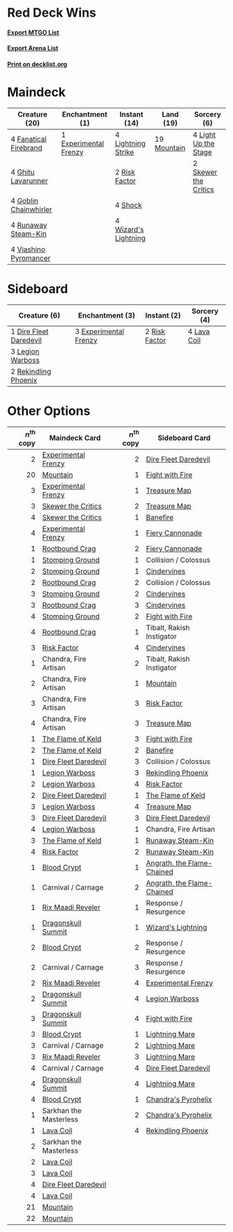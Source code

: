 # Red Deck Wins

#### [Export MTGO List](../collection/Red%20Deck%20Wins/Red%20Deck%20Wins.txt)
#### [Export Arena List](../collection/Red%20Deck%20Wins/Red%20Deck%20Wins_arena.txt)
#### [Print on decklist.org](http://decklist.org/?deckmain=1%09Experimental%20Frenzy%0A4%09Fanatical%20Firebrand%0A4%09Ghitu%20Lavarunner%0A4%09Goblin%20Chainwhirler%0A4%09Light%20Up%20the%20Stage%0A4%09Lightning%20Strike%0A19%09Mountain%0A2%09Risk%20Factor%0A4%09Runaway%20Steam-Kin%0A4%09Shock%0A2%09Skewer%20the%20Critics%0A4%09Viashino%20Pyromancer%0A4%09Wizard's%20Lightning&deckside=1%09Dire%20Fleet%20Daredevil%0A3%09Experimental%20Frenzy%0A4%09Lava%20Coil%0A3%09Legion%20Warboss%0A2%09Rekindling%20Phoenix%0A2%09Risk%20Factor)
# Maindeck

|                                         Creature (20)                                          |                                        Enchantment (1)                                         |                                         Instant (14)                                          |                                      Land (19)                                       |                                          Sorcery (6)                                          |
|------------------------------------------------------------------------------------------------|------------------------------------------------------------------------------------------------|-----------------------------------------------------------------------------------------------|--------------------------------------------------------------------------------------|-----------------------------------------------------------------------------------------------|
|4 [Fanatical Firebrand](http://gatherer.wizards.com/Pages/Card/Details.aspx?multiverseid=439758)|1 [Experimental Frenzy](http://gatherer.wizards.com/Pages/Card/Details.aspx?multiverseid=452849)|4 [Lightning Strike](http://gatherer.wizards.com/Pages/Card/Details.aspx?multiverseid=383299)  |19 [Mountain](http://gatherer.wizards.com/Pages/Card/Details.aspx?multiverseid=439859)|4 [Light Up the Stage](http://gatherer.wizards.com/Pages/Card/Details.aspx?multiverseid=457251)|
|4 [Ghitu Lavarunner](http://gatherer.wizards.com/Pages/Card/Details.aspx?multiverseid=443015)   |                                                                                                |2 [Risk Factor](http://gatherer.wizards.com/Pages/Card/Details.aspx?multiverseid=452863)       |                                                                                      |2 [Skewer the Critics](http://gatherer.wizards.com/Pages/Card/Details.aspx?multiverseid=457259)|
|4 [Goblin Chainwhirler](http://gatherer.wizards.com/Pages/Card/Details.aspx?multiverseid=443017)|                                                                                                |4 [Shock](http://gatherer.wizards.com/Pages/Card/Details.aspx?multiverseid=129732)             |                                                                                      |                                                                                               |
|4 [Runaway Steam-Kin](http://gatherer.wizards.com/Pages/Card/Details.aspx?multiverseid=452865)  |                                                                                                |4 [Wizard's Lightning](http://gatherer.wizards.com/Pages/Card/Details.aspx?multiverseid=443040)|                                                                                      |                                                                                               |
|4 [Viashino Pyromancer](http://gatherer.wizards.com/Pages/Card/Details.aspx?multiverseid=447302)|                                                                                                |                                                                                               |                                                                                      |                                                                                               |


# Sideboard

|                                          Creature (6)                                           |                                        Enchantment (3)                                         |                                      Instant (2)                                       |                                     Sorcery (4)                                      |
|-------------------------------------------------------------------------------------------------|------------------------------------------------------------------------------------------------|----------------------------------------------------------------------------------------|--------------------------------------------------------------------------------------|
|1 [Dire Fleet Daredevil](http://gatherer.wizards.com/Pages/Card/Details.aspx?multiverseid=439756)|3 [Experimental Frenzy](http://gatherer.wizards.com/Pages/Card/Details.aspx?multiverseid=452849)|2 [Risk Factor](http://gatherer.wizards.com/Pages/Card/Details.aspx?multiverseid=452863)|4 [Lava Coil](http://gatherer.wizards.com/Pages/Card/Details.aspx?multiverseid=452858)|
|3 [Legion Warboss](http://gatherer.wizards.com/Pages/Card/Details.aspx?multiverseid=452859)      |                                                                                                |                                                                                        |                                                                                      |
|2 [Rekindling Phoenix](http://gatherer.wizards.com/Pages/Card/Details.aspx?multiverseid=439768)  |                                                                                                |                                                                                        |                                                                                      |


# Other Options

|*n*<sup>th</sup> copy|                                         Maindeck Card                                         |*n*<sup>th</sup> copy|                                           Sideboard Card                                            |
|--------------------:|-----------------------------------------------------------------------------------------------|--------------------:|-----------------------------------------------------------------------------------------------------|
|                    2|[Experimental Frenzy](http://gatherer.wizards.com/Pages/Card/Details.aspx?multiverseid=452849) |                    2|[Dire Fleet Daredevil](http://gatherer.wizards.com/Pages/Card/Details.aspx?multiverseid=439756)      |
|                   20|[Mountain](http://gatherer.wizards.com/Pages/Card/Details.aspx?multiverseid=439859)            |                    1|[Fight with Fire](http://gatherer.wizards.com/Pages/Card/Details.aspx?multiverseid=443007)           |
|                    3|[Experimental Frenzy](http://gatherer.wizards.com/Pages/Card/Details.aspx?multiverseid=452849) |                    1|[Treasure Map](http://gatherer.wizards.com/Pages/Card/Details.aspx?multiverseid=435410)              |
|                    3|[Skewer the Critics](http://gatherer.wizards.com/Pages/Card/Details.aspx?multiverseid=457259)  |                    2|[Treasure Map](http://gatherer.wizards.com/Pages/Card/Details.aspx?multiverseid=435410)              |
|                    4|[Skewer the Critics](http://gatherer.wizards.com/Pages/Card/Details.aspx?multiverseid=457259)  |                    1|[Banefire](http://gatherer.wizards.com/Pages/Card/Details.aspx?multiverseid=186613)                  |
|                    4|[Experimental Frenzy](http://gatherer.wizards.com/Pages/Card/Details.aspx?multiverseid=452849) |                    1|[Fiery Cannonade](http://gatherer.wizards.com/Pages/Card/Details.aspx?multiverseid=435297)           |
|                    1|[Rootbound Crag](http://gatherer.wizards.com/Pages/Card/Details.aspx?multiverseid=420934)      |                    2|[Fiery Cannonade](http://gatherer.wizards.com/Pages/Card/Details.aspx?multiverseid=435297)           |
|                    1|[Stomping Ground](http://gatherer.wizards.com/Pages/Card/Details.aspx?multiverseid=405110)     |                    1|Collision / Colossus                                                                                 |
|                    2|[Stomping Ground](http://gatherer.wizards.com/Pages/Card/Details.aspx?multiverseid=405110)     |                    1|[Cindervines](http://gatherer.wizards.com/Pages/Card/Details.aspx?multiverseid=457305)               |
|                    2|[Rootbound Crag](http://gatherer.wizards.com/Pages/Card/Details.aspx?multiverseid=420934)      |                    2|Collision / Colossus                                                                                 |
|                    3|[Stomping Ground](http://gatherer.wizards.com/Pages/Card/Details.aspx?multiverseid=405110)     |                    2|[Cindervines](http://gatherer.wizards.com/Pages/Card/Details.aspx?multiverseid=457305)               |
|                    3|[Rootbound Crag](http://gatherer.wizards.com/Pages/Card/Details.aspx?multiverseid=420934)      |                    3|[Cindervines](http://gatherer.wizards.com/Pages/Card/Details.aspx?multiverseid=457305)               |
|                    4|[Stomping Ground](http://gatherer.wizards.com/Pages/Card/Details.aspx?multiverseid=405110)     |                    2|[Fight with Fire](http://gatherer.wizards.com/Pages/Card/Details.aspx?multiverseid=443007)           |
|                    4|[Rootbound Crag](http://gatherer.wizards.com/Pages/Card/Details.aspx?multiverseid=420934)      |                    1|Tibalt, Rakish Instigator                                                                            |
|                    3|[Risk Factor](http://gatherer.wizards.com/Pages/Card/Details.aspx?multiverseid=452863)         |                    4|[Cindervines](http://gatherer.wizards.com/Pages/Card/Details.aspx?multiverseid=457305)               |
|                    1|Chandra, Fire Artisan                                                                          |                    2|Tibalt, Rakish Instigator                                                                            |
|                    2|Chandra, Fire Artisan                                                                          |                    1|[Mountain](http://gatherer.wizards.com/Pages/Card/Details.aspx?multiverseid=439859)                  |
|                    3|Chandra, Fire Artisan                                                                          |                    3|[Risk Factor](http://gatherer.wizards.com/Pages/Card/Details.aspx?multiverseid=452863)               |
|                    4|Chandra, Fire Artisan                                                                          |                    3|[Treasure Map](http://gatherer.wizards.com/Pages/Card/Details.aspx?multiverseid=435410)              |
|                    1|[The Flame of Keld](http://gatherer.wizards.com/Pages/Card/Details.aspx?multiverseid=443011)   |                    3|[Fight with Fire](http://gatherer.wizards.com/Pages/Card/Details.aspx?multiverseid=443007)           |
|                    2|[The Flame of Keld](http://gatherer.wizards.com/Pages/Card/Details.aspx?multiverseid=443011)   |                    2|[Banefire](http://gatherer.wizards.com/Pages/Card/Details.aspx?multiverseid=186613)                  |
|                    1|[Dire Fleet Daredevil](http://gatherer.wizards.com/Pages/Card/Details.aspx?multiverseid=439756)|                    3|Collision / Colossus                                                                                 |
|                    1|[Legion Warboss](http://gatherer.wizards.com/Pages/Card/Details.aspx?multiverseid=452859)      |                    3|[Rekindling Phoenix](http://gatherer.wizards.com/Pages/Card/Details.aspx?multiverseid=439768)        |
|                    2|[Legion Warboss](http://gatherer.wizards.com/Pages/Card/Details.aspx?multiverseid=452859)      |                    4|[Risk Factor](http://gatherer.wizards.com/Pages/Card/Details.aspx?multiverseid=452863)               |
|                    2|[Dire Fleet Daredevil](http://gatherer.wizards.com/Pages/Card/Details.aspx?multiverseid=439756)|                    1|[The Flame of Keld](http://gatherer.wizards.com/Pages/Card/Details.aspx?multiverseid=443011)         |
|                    3|[Legion Warboss](http://gatherer.wizards.com/Pages/Card/Details.aspx?multiverseid=452859)      |                    4|[Treasure Map](http://gatherer.wizards.com/Pages/Card/Details.aspx?multiverseid=435410)              |
|                    3|[Dire Fleet Daredevil](http://gatherer.wizards.com/Pages/Card/Details.aspx?multiverseid=439756)|                    3|[Dire Fleet Daredevil](http://gatherer.wizards.com/Pages/Card/Details.aspx?multiverseid=439756)      |
|                    4|[Legion Warboss](http://gatherer.wizards.com/Pages/Card/Details.aspx?multiverseid=452859)      |                    1|Chandra, Fire Artisan                                                                                |
|                    3|[The Flame of Keld](http://gatherer.wizards.com/Pages/Card/Details.aspx?multiverseid=443011)   |                    1|[Runaway Steam-Kin](http://gatherer.wizards.com/Pages/Card/Details.aspx?multiverseid=452865)         |
|                    4|[Risk Factor](http://gatherer.wizards.com/Pages/Card/Details.aspx?multiverseid=452863)         |                    2|[Runaway Steam-Kin](http://gatherer.wizards.com/Pages/Card/Details.aspx?multiverseid=452865)         |
|                    1|[Blood Crypt](http://gatherer.wizards.com/Pages/Card/Details.aspx?multiverseid=97102)          |                    1|[Angrath, the Flame-Chained](http://gatherer.wizards.com/Pages/Card/Details.aspx?multiverseid=439809)|
|                    1|Carnival / Carnage                                                                             |                    2|[Angrath, the Flame-Chained](http://gatherer.wizards.com/Pages/Card/Details.aspx?multiverseid=439809)|
|                    1|[Rix Maadi Reveler](http://gatherer.wizards.com/Pages/Card/Details.aspx?multiverseid=457253)   |                    1|Response / Resurgence                                                                                |
|                    1|[Dragonskull Summit](http://gatherer.wizards.com/Pages/Card/Details.aspx?multiverseid=420909)  |                    1|[Wizard's Lightning](http://gatherer.wizards.com/Pages/Card/Details.aspx?multiverseid=443040)        |
|                    2|[Blood Crypt](http://gatherer.wizards.com/Pages/Card/Details.aspx?multiverseid=97102)          |                    2|Response / Resurgence                                                                                |
|                    2|Carnival / Carnage                                                                             |                    3|Response / Resurgence                                                                                |
|                    2|[Rix Maadi Reveler](http://gatherer.wizards.com/Pages/Card/Details.aspx?multiverseid=457253)   |                    4|[Experimental Frenzy](http://gatherer.wizards.com/Pages/Card/Details.aspx?multiverseid=452849)       |
|                    2|[Dragonskull Summit](http://gatherer.wizards.com/Pages/Card/Details.aspx?multiverseid=420909)  |                    4|[Legion Warboss](http://gatherer.wizards.com/Pages/Card/Details.aspx?multiverseid=452859)            |
|                    3|[Dragonskull Summit](http://gatherer.wizards.com/Pages/Card/Details.aspx?multiverseid=420909)  |                    4|[Fight with Fire](http://gatherer.wizards.com/Pages/Card/Details.aspx?multiverseid=443007)           |
|                    3|[Blood Crypt](http://gatherer.wizards.com/Pages/Card/Details.aspx?multiverseid=97102)          |                    1|[Lightning Mare](http://gatherer.wizards.com/Pages/Card/Details.aspx?multiverseid=447287)            |
|                    3|Carnival / Carnage                                                                             |                    2|[Lightning Mare](http://gatherer.wizards.com/Pages/Card/Details.aspx?multiverseid=447287)            |
|                    3|[Rix Maadi Reveler](http://gatherer.wizards.com/Pages/Card/Details.aspx?multiverseid=457253)   |                    3|[Lightning Mare](http://gatherer.wizards.com/Pages/Card/Details.aspx?multiverseid=447287)            |
|                    4|Carnival / Carnage                                                                             |                    4|[Dire Fleet Daredevil](http://gatherer.wizards.com/Pages/Card/Details.aspx?multiverseid=439756)      |
|                    4|[Dragonskull Summit](http://gatherer.wizards.com/Pages/Card/Details.aspx?multiverseid=420909)  |                    4|[Lightning Mare](http://gatherer.wizards.com/Pages/Card/Details.aspx?multiverseid=447287)            |
|                    4|[Blood Crypt](http://gatherer.wizards.com/Pages/Card/Details.aspx?multiverseid=97102)          |                    1|[Chandra's Pyrohelix](http://gatherer.wizards.com/Pages/Card/Details.aspx?multiverseid=417684)       |
|                    1|Sarkhan the Masterless                                                                         |                    2|[Chandra's Pyrohelix](http://gatherer.wizards.com/Pages/Card/Details.aspx?multiverseid=417684)       |
|                    1|[Lava Coil](http://gatherer.wizards.com/Pages/Card/Details.aspx?multiverseid=452858)           |                    4|[Rekindling Phoenix](http://gatherer.wizards.com/Pages/Card/Details.aspx?multiverseid=439768)        |
|                    2|Sarkhan the Masterless                                                                         |                     |                                                                                                     |
|                    2|[Lava Coil](http://gatherer.wizards.com/Pages/Card/Details.aspx?multiverseid=452858)           |                     |                                                                                                     |
|                    3|[Lava Coil](http://gatherer.wizards.com/Pages/Card/Details.aspx?multiverseid=452858)           |                     |                                                                                                     |
|                    4|[Dire Fleet Daredevil](http://gatherer.wizards.com/Pages/Card/Details.aspx?multiverseid=439756)|                     |                                                                                                     |
|                    4|[Lava Coil](http://gatherer.wizards.com/Pages/Card/Details.aspx?multiverseid=452858)           |                     |                                                                                                     |
|                   21|[Mountain](http://gatherer.wizards.com/Pages/Card/Details.aspx?multiverseid=439859)            |                     |                                                                                                     |
|                   22|[Mountain](http://gatherer.wizards.com/Pages/Card/Details.aspx?multiverseid=439859)            |                     |                                                                                                     |

